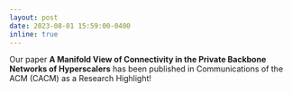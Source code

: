 ```yaml
---
layout: post
date: 2023-08-01 15:59:00-0400
inline: true
---
```


Our paper **A Manifold View of Connectivity in the Private Backbone Networks of Hyperscalers** has been published in Communications of the ACM (CACM) as a Research Highlight!
